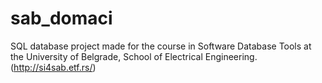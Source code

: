 # sab_domaci

SQL database project made for the course in Software Database Tools at the University of Belgrade, School of Electrical Engineering. (http://si4sab.etf.rs/)
